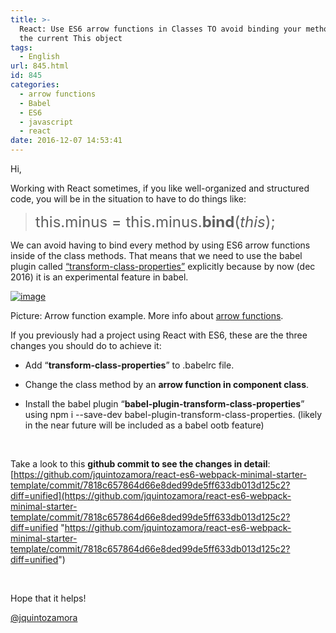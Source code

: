 ```yaml
---
title: >-
  React: Use ES6 arrow functions in Classes TO avoid binding your methods with
  the current This object
tags:
  - English
url: 845.html
id: 845
categories:
  - arrow functions
  - Babel
  - ES6
  - javascript
  - react
date: 2016-12-07 14:53:41
---
```


Hi,

Working with React sometimes, if you like well-organized and structured code, you will be in the situation to have to do things like:
 > <font size="5">this.minus = this.minus.**bind**(_this_);</font> 

We can avoid having to bind every method by using ES6 arrow functions inside of the class methods. That means that we need to use the babel plugin called [“transform-class-properties”](http://babeljs.io/docs/plugins/transform-class-properties/) explicitly because by now (dec 2016) it is an experimental feature in babel.

[![image](https://blog.josequinto.com/wp-content/uploads/2016/12/image_thumb.png "image")](https://blog.josequinto.com/wp-content/uploads/2016/12/image.png)

Picture: Arrow function example. More info about [arrow functions](http://www.2ality.com/2012/04/arrow-functions.html).

If you previously had a project using React with ES6, these are the three changes you should do to achieve it:

- Add “**transform-class-properties**” to .babelrc file.

- Change the class method by an **arrow function in component class**.

- Install the babel plugin “**babel-plugin-transform-class-properties**” using npm i --save-dev babel-plugin-transform-class-properties. (likely in the near future will be included as a babel ootb feature)

&nbsp;

Take a look to this **github commit to see the changes in detail**: [https://github.com/jquintozamora/react-es6-webpack-minimal-starter-template/commit/7818c657864d66e8ded99de5ff633db013d125c2?diff=unified](https://github.com/jquintozamora/react-es6-webpack-minimal-starter-template/commit/7818c657864d66e8ded99de5ff633db013d125c2?diff=unified "https://github.com/jquintozamora/react-es6-webpack-minimal-starter-template/commit/7818c657864d66e8ded99de5ff633db013d125c2?diff=unified")

&nbsp;

Hope that it helps!

[@jquintozamora](https://twitter.com/jquintozamora)